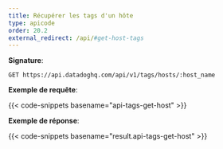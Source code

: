 ```yaml
---
title: Récupérer les tags d'un hôte
type: apicode
order: 20.2
external_redirect: /api/#get-host-tags
---
```


**Signature**:

`GET https://api.datadoghq.com/api/v1/tags/hosts/:host_name`

**Exemple de requête**:

{{< code-snippets basename="api-tags-get-host" >}}

**Exemple de réponse**:

{{< code-snippets basename="result.api-tags-get-host" >}}


